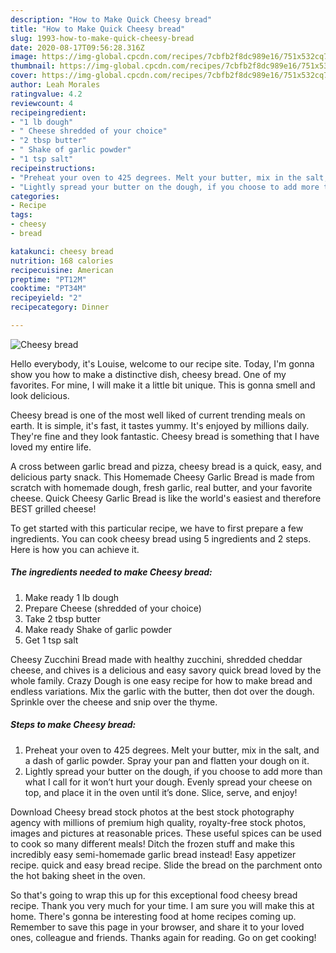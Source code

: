 ```yaml
---
description: "How to Make Quick Cheesy bread"
title: "How to Make Quick Cheesy bread"
slug: 1993-how-to-make-quick-cheesy-bread
date: 2020-08-17T09:56:28.316Z
image: https://img-global.cpcdn.com/recipes/7cbfb2f8dc989e16/751x532cq70/cheesy-bread-recipe-main-photo.jpg
thumbnail: https://img-global.cpcdn.com/recipes/7cbfb2f8dc989e16/751x532cq70/cheesy-bread-recipe-main-photo.jpg
cover: https://img-global.cpcdn.com/recipes/7cbfb2f8dc989e16/751x532cq70/cheesy-bread-recipe-main-photo.jpg
author: Leah Morales
ratingvalue: 4.2
reviewcount: 4
recipeingredient:
- "1 lb dough"
- " Cheese shredded of your choice"
- "2 tbsp butter"
- " Shake of garlic powder"
- "1 tsp salt"
recipeinstructions:
- "Preheat your oven to 425 degrees. Melt your butter, mix in the salt, and a dash of garlic powder. Spray your pan and flatten your dough on it."
- "Lightly spread your butter on the dough, if you choose to add more than what I call for it won’t hurt your dough. Evenly spread your cheese on top, and place it in the oven until it’s done. Slice, serve, and enjoy!"
categories:
- Recipe
tags:
- cheesy
- bread

katakunci: cheesy bread 
nutrition: 168 calories
recipecuisine: American
preptime: "PT12M"
cooktime: "PT34M"
recipeyield: "2"
recipecategory: Dinner

---
```



![Cheesy bread](https://img-global.cpcdn.com/recipes/7cbfb2f8dc989e16/751x532cq70/cheesy-bread-recipe-main-photo.jpg)

Hello everybody, it's Louise, welcome to our recipe site. Today, I'm gonna show you how to make a distinctive dish, cheesy bread. One of my favorites. For mine, I will make it a little bit unique. This is gonna smell and look delicious.

Cheesy bread is one of the most well liked of current trending meals on earth. It is simple, it's fast, it tastes yummy. It's enjoyed by millions daily. They're fine and they look fantastic. Cheesy bread is something that I have loved my entire life.

A cross between garlic bread and pizza, cheesy bread is a quick, easy, and delicious party snack. This Homemade Cheesy Garlic Bread is made from scratch with homemade dough, fresh garlic, real butter, and your favorite cheese. Quick Cheesy Garlic Bread is like the world&#39;s easiest and therefore BEST grilled cheese!


To get started with this particular recipe, we have to first prepare a few ingredients. You can cook cheesy bread using 5 ingredients and 2 steps. Here is how you can achieve it.

<!--inarticleads1-->

##### The ingredients needed to make Cheesy bread:

1. Make ready 1 lb dough
1. Prepare  Cheese (shredded of your choice)
1. Take 2 tbsp butter
1. Make ready  Shake of garlic powder
1. Get 1 tsp salt


Cheesy Zucchini Bread made with healthy zucchini, shredded cheddar cheese, and chives is a delicious and easy savory quick bread loved by the whole family. Crazy Dough is one easy recipe for how to make bread and endless variations. Mix the garlic with the butter, then dot over the dough. Sprinkle over the cheese and snip over the thyme. 

<!--inarticleads2-->

##### Steps to make Cheesy bread:

1. Preheat your oven to 425 degrees. Melt your butter, mix in the salt, and a dash of garlic powder. Spray your pan and flatten your dough on it.
1. Lightly spread your butter on the dough, if you choose to add more than what I call for it won’t hurt your dough. Evenly spread your cheese on top, and place it in the oven until it’s done. Slice, serve, and enjoy!


Download Cheesy bread stock photos at the best stock photography agency with millions of premium high quality, royalty-free stock photos, images and pictures at reasonable prices. These useful spices can be used to cook so many different meals! Ditch the frozen stuff and make this incredibly easy semi-homemade garlic bread instead! Easy appetizer recipe. quick and easy bread recipe. Slide the bread on the parchment onto the hot baking sheet in the oven. 

So that's going to wrap this up for this exceptional food cheesy bread recipe. Thank you very much for your time. I am sure you will make this at home. There's gonna be interesting food at home recipes coming up. Remember to save this page in your browser, and share it to your loved ones, colleague and friends. Thanks again for reading. Go on get cooking!
